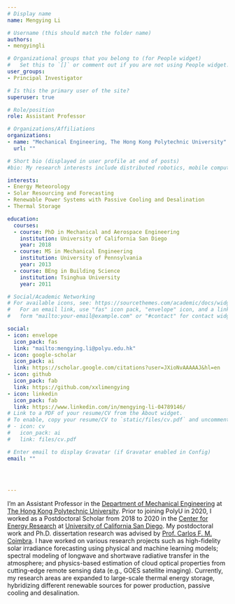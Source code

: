 ```yaml
---
# Display name
name: Mengying Li

# Username (this should match the folder name)
authors:
- mengyingli

# Organizational groups that you belong to (for People widget)
#   Set this to `[]` or comment out if you are not using People widget. 
user_groups:
- Principal Investigator

# Is this the primary user of the site?
superuser: true

# Role/position
role: Assistant Professor

# Organizations/Affiliations
organizations:
- name: "Mechanical Engineering, The Hong Kong Polytechnic University"
  url: ""

# Short bio (displayed in user profile at end of posts)
#bio: My research interests include distributed robotics, mobile computing and programmable matter.

interests:
- Energy Meteorology 
- Solar Resourcing and Forecasting
- Renewable Power Systems with Passive Cooling and Desalination
- Thermal Storage

education:
  courses:
  - course: PhD in Mechanical and Aerospace Engineering
    institution: University of California San Diego
    year: 2018
  - course: MS in Mechanical Engineering
    institution: University of Pennsylvania
    year: 2013
  - course: BEng in Building Science
    institution: Tsinghua University
    year: 2011

# Social/Academic Networking
# For available icons, see: https://sourcethemes.com/academic/docs/widgets/#icons
#   For an email link, use "fas" icon pack, "envelope" icon, and a link in the
#   form "mailto:your-email@example.com" or "#contact" for contact widget.

social:
- icon: envelope
  icon_pack: fas
  link: "mailto:mengying.li@polyu.edu.hk"
- icon: google-scholar
  icon_pack: ai
  link: https://scholar.google.com/citations?user=JXioNvAAAAAJ&hl=en
- icon: github
  icon_pack: fab
  link: https://github.com/xxlimengying
- icon: linkedin
  icon_pack: fab
  link: https://www.linkedin.com/in/mengying-li-04789146/
# Link to a PDF of your resume/CV from the About widget.
# To enable, copy your resume/CV to `static/files/cv.pdf` and uncomment the lines below.  
# - icon: cv
#   icon_pack: ai
#   link: files/cv.pdf

# Enter email to display Gravatar (if Gravatar enabled in Config)
email: ""
  
 


---
```

I’m an Assistant Professor in the [Department of Mechanical Engineering](https://www.polyu.edu.hk/me/) at [The Hong Kong Polytechnic University](https://www.polyu.edu.hk/). Prior to joining PolyU in 2020, I worked as a Postdoctoral Scholar from 2018 to 2020 in the [Center for Energy Research](https://cer.ucsd.edu/) at [University of California San Diego](https://ucsd.edu/). My postdoctoral work and Ph.D. dissertation research was advised by [Prof. Carlos F. M. Coimbra](http://coimbra.ucsd.edu/). I have worked on various research projects such as high-fidelity solar irradiance forecasting using physical and machine learning models; spectral modeling of longwave and shortwave radiative transfer in the atmosphere; and physics-based estimation of cloud optical properties from cutting-edge remote sensing data (e.g., GOES satellite imaging).  Currently, my research areas are expanded to large-scale thermal energy storage, hybridizing different renewable sources for power production, passive cooling and desalination. 
